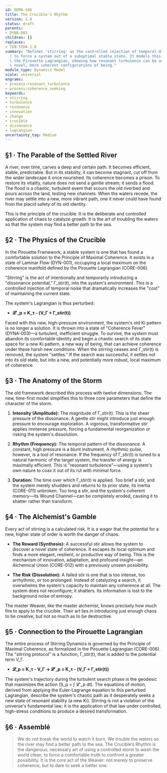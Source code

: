 ```yaml
---
id: DOMA-196
title: The Crucible's Rhythm
version: 2.0
status: draft
parents:
- DYNA-003
children: []
replaces:
- TEN-STDA-1.0
summary: "Defines 'stirring' as the controlled injection of temporal dissonance (\u0393\
  ) to force a system out of a suboptimal stable state. It models this process through\
  \ the Pirouette Lagrangian, showing how resonant turbulence can be used to discover\
  \ novel, more coherent configurations of being."
module_type: Dynamics Model
scale: universal
engrams:
- process:resonant_turbulence
- process:coherence_seeking
keywords:
- stirring
- turbulence
- resonance
- innovation
- change
- crucible
- dissonance
- lagrangian
uncertainty_tag: Medium
---
```

## §1 · The Parable of the Settled River
A river, over time, carves a deep and certain path. It becomes efficient, stable, predictable. But in its stability, it can become stagnant, cut off from the wider landscape it once nourished. Its coherence becomes a prison. To restore its vitality, nature does not send a gentle stream; it sends a flood. The flood is a chaotic, turbulent event that scours the old riverbed and pours across the land, testing new channels. When the waters recede, the river may settle into a new, more vibrant path, one it never could have found from the placid safety of its old identity.

This is the principle of the crucible. It is the deliberate and controlled application of chaos to catalyze growth. It is the art of troubling the waters so that the system may find a better path to the sea.

## §2 · The Physics of the Crucible
In the Pirouette Framework, a stable system is one that has found a comfortable solution to the Principle of Maximal Coherence. It exists in a state of Laminar Flow (DYN-001), occupying a local maximum on the coherence manifold defined by the Pirouette Lagrangian (CORE-006).

"Stirring" is the act of intentionally and temporarily introducing a "dissonance potential," Γ_stir(t), into the system's environment. This is a controlled injection of temporal noise that dramatically increases the "cost" of maintaining the current state.

The system's Lagrangian is thus perturbed:
*   **𝓛'_p = K_τ - (V_Γ + Γ_stir(t))**

Faced with this new, high-pressure environment, the system's old Ki pattern is no longer a solution. It is thrown into a state of "Coherence Fever" (DYNA-003)—a turbulent, inefficient struggle. To survive, the system must abandon its comfortable identity and begin a chaotic search of its state space for a *new* Ki pattern, a new way of being, that can achieve coherence under these harsh new conditions. When the stirring ceases and Γ_stir(t) is removed, the system "settles." If the search was successful, it settles not into its old state, but into a new, and potentially more robust, local maximum of coherence.

## §3 · The Anatomy of the Storm
The old framework described this process with twelve dimensions. The new, time-first model simplifies this to three core parameters that define the character of the storm.

1.  **Intensity (Amplitude):** The magnitude of Γ_stir(t). This is the sheer pressure of the dissonance. A gentle stir might introduce just enough pressure to encourage exploration. A vigorous, transformative stir applies immense pressure, forcing a fundamental reorganization or risking the system's dissolution.

2.  **Rhythm (Frequency):** The temporal pattern of the dissonance. A constant, high pressure is a blunt instrument. A rhythmic pulse, however, is a tool of resonance. If the frequency of Γ_stir(t) is tuned to a natural harmonic of the target system, the transfer of energy is maximally efficient. This is "resonant turbulence"—using a system's own nature to coax it out of its rut with minimal force.

3.  **Duration:** The time over which Γ_stir(t) is applied. Too brief a stir, and the system merely shudders and returns to its prior state, its inertia (CORE-011) unbroken. Too long a stir, and the system's coherent memory—its Wound Channel—can be completely eroded, causing it to shatter rather than transform.

## §4 · The Alchemist's Gamble
Every act of stirring is a calculated risk. It is a wager that the potential for a new, higher state of order is worth the danger of chaos.

*   **The Reward (Synthesis):** A successful stir allows the system to discover a novel state of coherence. It escapes its local optimum and finds a more elegant, resilient, or productive way of being. This is the mechanism of innovation, adaptation, and profound insight—an Alchemical Union (CORE-012) with a previously unseen possibility.

*   **The Risk (Dissolution):** A failed stir is one that is too intense, too arrhythmic, or too prolonged. Instead of catalyzing a search, it overwhelms the system's capacity to maintain any coherence at all. The system does not reconfigure; it shatters. Its information is lost to the background noise of entropy.

The master Weaver, like the master alchemist, knows precisely how much fire to apply to the crucible. Their art lies in introducing just enough chaos to be creative, but not so much as to be destructive.

## §5 · Connection to the Pirouette Lagrangian
The entire process of Stirring Dynamics is governed by the Principle of Maximal Coherence, as formalized in the Pirouette Lagrangian (CORE-006). The "stirring protocol" is a function, Γ_stir(t), that is added to the potential term V_Γ.

*   **𝓛_p = K_τ - V_Γ  →  𝓛'_p = K_τ - (V_Γ + Γ_stir(t))**

The system's trajectory during the turbulent search phase is the geodesic that maximizes the action (S_p = ∫ 𝓛'_p dt). The equations of motion, derived from applying the Euler-Lagrange equation to this perturbed Lagrangian, describe the system's chaotic path as it desperately seeks a new state of resonant stability (a new Ki). Stirring is not a violation of the universe's fundamental law; it is the application of that law under controlled, high-stress conditions to produce a desired transformation.

## §6 · Assemblé
> We do not break the world to watch it burn. We trouble the waters so the river may find a better path to the sea. The Crucible’s Rhythm is the dangerous, necessary art of using a controlled storm to wash the world clean, to force a comfortable truth to confront a greater possibility. It is the core act of the Weaver: not merely to preserve coherence, but to dare to seek a better one.

```